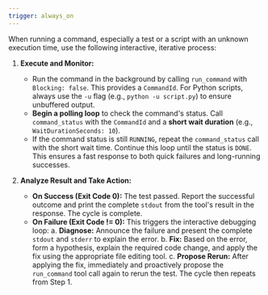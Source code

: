 ```yaml
---
trigger: always_on
---
```


When running a command, especially a test or a script with an unknown execution time, use the following interactive, iterative process:

1.  **Execute and Monitor:**
    *   Run the command in the background by calling `run_command` with `Blocking: false`. This provides a `CommandId`. For Python scripts, always use the `-u` flag (e.g., `python -u script.py`) to ensure unbuffered output.
    *   **Begin a polling loop** to check the command's status. Call `command_status` with the `CommandId` and a **short wait duration** (e.g., `WaitDurationSeconds: 10`).
    *   If the command status is still `RUNNING`, repeat the `command_status` call with the short wait time. Continue this loop until the status is `DONE`. This ensures a fast response to both quick failures and long-running successes.

2.  **Analyze Result and Take Action:**
    *   **On Success (Exit Code 0):** The test passed. Report the successful outcome and print the complete `stdout` from the tool's result in the response. The cycle is complete.
    *   **On Failure (Exit Code != 0):** This triggers the interactive debugging loop:
        a. **Diagnose:** Announce the failure and present the complete `stdout` and `stderr` to explain the error.
        b. **Fix:** Based on the error, form a hypothesis, explain the required code change, and apply the fix using the appropriate file editing tool.
        c. **Propose Rerun:** After applying the fix, immediately and proactively propose the `run_command` tool call again to rerun the test. The cycle then repeats from Step 1.